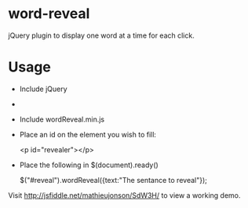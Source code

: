word-reveal
===========

jQuery plugin to display one word at a time for each click.

Usage
===========

- Include jQuery
- 
- Include wordReveal.min.js

- Place an id on the element you wish to fill:

    &lt;p id="revealer"&gt;&lt;/p&gt;

- Place the following in $(document).ready()

    $("#reveal").wordReveal({text:"The sentance to reveal"});
    
Visit http://jsfiddle.net/mathieujonson/SdW3H/ to view a working demo.


